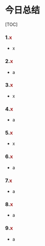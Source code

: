 # 今日总结

[TOC]



### 1.<font color=brown>x</font>

- x



### 2.<font color=brown>x</font>

- a



### 3.<font color=brown>x</font>

- x



### 4.<font color=brown>x</font>

- a



### 5.<font color=brown>x</font>

- x

  

### 6.<font color=brown>x</font>

- a



### 7.<font color=brown>x</font>

- a



### 8.<font color=brown>x</font>

- a



### 9.<font color=brown>x</font>

- a